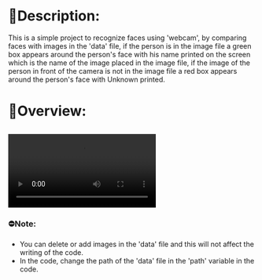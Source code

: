 # 📄**Description:**
This is a simple project to recognize faces using 'webcam', by comparing faces with images in the 'data' file, if the person is in the image file a green box appears around the person's face with his name printed on the screen which is the name of the image placed in the image file, if the image of the person in front of the camera is not in the image file a red box appears around the person's face with Unknown printed.

# 🧐**Overview:**
<video controls src="video-1.mp4" title="Title"></video>
---
### ⛔**Note:**
- You can delete or add images in the 'data' file and this will not affect the writing of the code.
- In the code, change the path of the 'data' file in the 'path' variable in the code.
